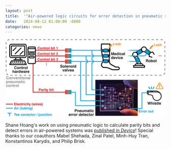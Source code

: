 ```yaml
---
layout: post
title:  '"Air-powered logic circuits for error detection in pneumatic systems'
date:   2024-08-12 01:00:00 -0800
categories: news
---
```


![](/assets/parity-bit.jpg)

Shane Hoang's work on using pneumatic logic to calculate parity bits and detect errors in air-powered systems was [published in *Device*](https://www.sciencedirect.com/science/article/pii/S2666998624004071)!  Special thanks to our coauthors Mabel Shehada, Zinal Patel, Minh-Huy Tran, Konstantinos Karydis, and Philip Brisk.